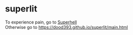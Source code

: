 # superlit
To experience pain, go to <a href="https://dood393.github.io/superlit/superhell.html"> Superhell </a> </br>
Otherwise go to https://dood393.github.io/superlit/main.html
